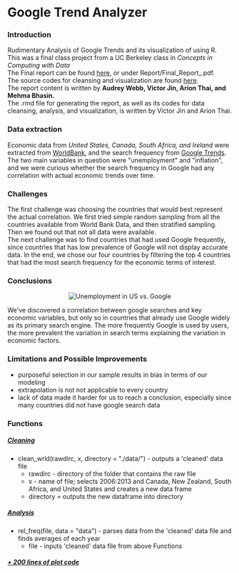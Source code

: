 # Google Trend Analyzer
### Introduction
Rudimentary Analysis of Google Trends and its visualization of using R.  
This was a final class project from a UC Berkeley class in *Concepts in Computing with Data*  
The Final report can be found [here](https://github.com/VictoryJin/Trend_Analyzer/blob/master/Report/Final_Report_.pdf), or under Report/Final_Report_.pdf.  
The source codes for cleansing and visualization are found [here](https://github.com/VictoryJin/Trend_Analyzer/blob/master/Code).  
The report content is written by **Audrey Webb, Victor Jin, Arion Thai, and Mehma Bhasin.**  
The .rmd file for generating the report, as well as its codes for data cleansing, analysis, and visualization, is written by Victor Jin and Arion Thai.  
### Data extraction
Economic data from *United States, Canada, South Africa, and Ireland* were extracted from [WorldBank](http://data.worldbank.org/), and the search frequency from [Google Trends](https://www.google.com/trends/).  
The two main variables in question were "unemployment" and "inflation", and we were curious whether the search frequency in Google had any correlation with actual economic trends over time.

### Challenges
The first challenge was choosing the countries that would best represent the actual correlation. We first tried simple random sampling from all the countries available from World Bank Data, and then stratified sampling. Then we found out that not all data were available.  
The next challenge was to find countries that had used Google frequently, since countries that has low prevalence of Google will not display accurate data. In the end, we chose our four countries by filtering the top 4 countries that had the most search frequency for the economic terms of interest.  

### Conclusions
<p align="center">
  <img src="https://github.com/VictoryJin/Trend_Analyzer/blob/master/Images/US%20Unemployment%20Comparison.png" alt="Unemployment in US vs. Google"/>
</p>
We've discovered a correlation between google searches and key economic variables, but only so in countries that already use Google widely as its primary search engine. The more frequently Google is used by users, the more prevalent the variation in search terms explaining the variation in economic factors.

### Limitations and Possible Improvements  
* purposeful selection in our sample results in bias in terms of our modeling  
* extrapolation is not not applicable to every country
* lack of data made it harder for us to reach a conclusion, especially since many countries did not have google search data

### Functions
##### [Cleaning](https://github.com/VictoryJin/Trend_Analyzer/tree/master/Code/Cleaning)
* clean_wrld(rawdirc, x, directory = "./data/") - outputs a 'cleaned' data file  
  - rawdirc - directory of the folder that contains the raw file  
  - x - name of file; selects 2006:2013 and Canada, New Zealand, South Africa, and United States and creates a new data frame
  - directory = outputs the new dataframe into directory

##### [Analysis](https://github.com/VictoryJin/Trend_Analyzer/tree/master/Code/Analysis)
* rel_freq(file, data = "data") - parses data from the 'cleaned' data file and finds averages of each year
  - file - inputs 'cleaned' data file from above Functions

##### [+ 200 lines of plot code](https://github.com/VictoryJin/Trend_Analyzer/tree/master/Code/Analysis)

